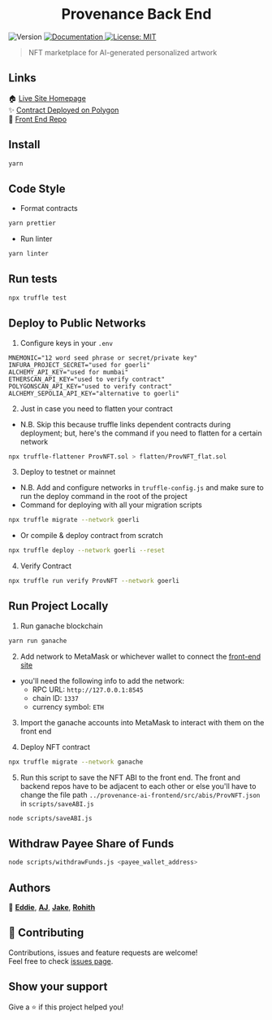<h1 align="center">Provenance Back End</h1>
<p>
  <img alt="Version" src="https://img.shields.io/badge/version-1.0.0-blue.svg?cacheSeconds=2592000" />
  <a href="https://github.com/Provenance-Market/Provenace-AI-Backend" target="_blank">
    <img alt="Documentation" src="https://img.shields.io/badge/documentation-yes-brightgreen.svg" />
  </a>
  <a href="#" target="_blank">
    <img alt="License: MIT" src="https://img.shields.io/badge/License-MIT-yellow.svg" />
  </a>
</p>

> NFT marketplace for AI-generated personalized artwork

## Links

🏠 [Live Site Homepage](#) \
✨ [Contract Deployed on Polygon](#) \
📄 [Front End Repo](https://github.com/Provenance-Market/Provenace-AI-Frontend)

## Install

```sh
yarn
```

## Code Style

- Format contracts

```sh
yarn prettier
```

- Run linter

```sh
yarn linter
```

## Run tests

```sh
npx truffle test
```

## Deploy to Public Networks

1. Configure keys in your `.env`

```.env
MNEMONIC="12 word seed phrase or secret/private key"
INFURA_PROJECT_SECRET="used for goerli"
ALCHEMY_API_KEY="used for mumbai"
ETHERSCAN_API_KEY="used to verify contract"
POLYGONSCAN_API_KEY="used to verify contract"
ALCHEMY_SEPOLIA_API_KEY="alternative to goerli"
```

2. Just in case you need to flatten your contract

- N.B. Skip this because truffle links dependent contracts during deployment; but, here's the command if you need to flatten for a certain network

```sh
npx truffle-flattener ProvNFT.sol > flatten/ProvNFT_flat.sol
```

3. Deploy to testnet or mainnet

- N.B. Add and configure networks in `truffle-config.js` and make sure to run the deploy command in the root of the project
- Command for deploying with all your migration scripts

```sh
npx truffle migrate --network goerli
```

- Or compile & deploy contract from scratch

```sh
npx truffle deploy --network goerli --reset
```

4. Verify Contract

```sh
npx truffle run verify ProvNFT --network goerli
```

## Run Project Locally

1. Run ganache blockchain

```sh
yarn run ganache
```

2. Add network to MetaMask or whichever wallet to connect the [front-end site](https://github.com/Provenance-Market/Provenace-AI-Frontend)

- you'll need the following info to add the network:
  - RPC URL: `http://127.0.0.1:8545`
  - chain ID: `1337`
  - currency symbol: `ETH`

3. Import the ganache accounts into MetaMask to interact with them on the front end

4. Deploy NFT contract

```sh
npx truffle migrate --network ganache
```

5. Run this script to save the NFT ABI to the front end. The front and backend
   repos have to be adjacent to each other or else you'll have to change the
   file path `../provenance-ai-frontend/src/abis/ProvNFT.json` in `scripts/saveABI.js`

```sh
node scripts/saveABI.js
```

## Withdraw Payee Share of Funds

```sh
node scripts/withdrawFunds.js <payee_wallet_address>
```

## Authors

👤 [**Eddie**](https://github.com/Ed-Marcavage), [**AJ**](https://github.com/aaronjan98), [**Jake**](https://github.com/masonjake), [**Rohith**](https://github.com/Rohith09)

## 🤝 Contributing

Contributions, issues and feature requests are welcome! \
Feel free to check [issues page](https://github.com/Provenance-Market/Provenace-AI-Backend/issues).

## Show your support

Give a ⭐️ if this project helped you!
